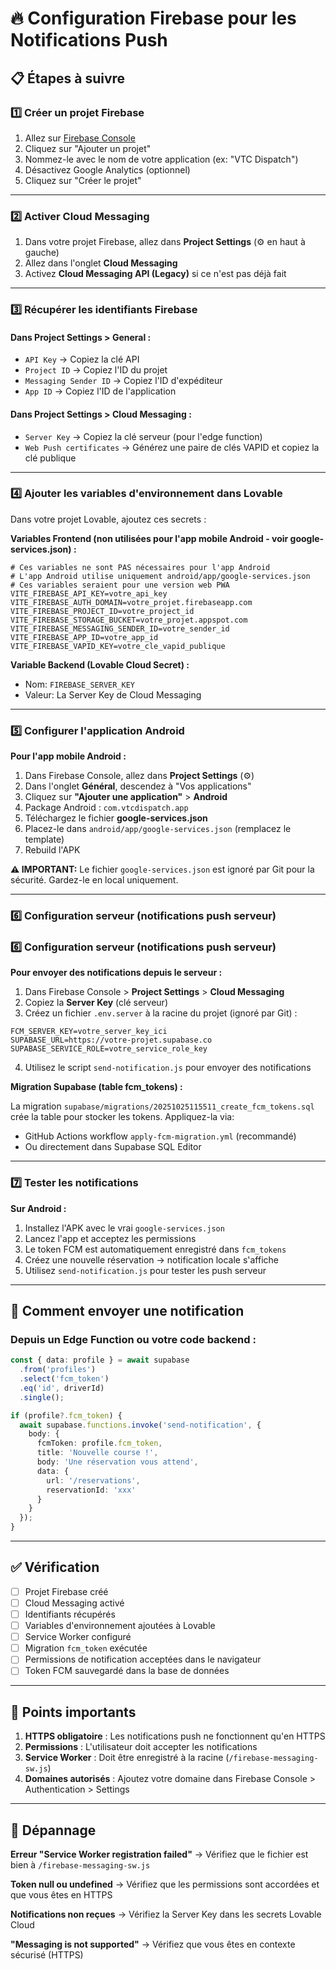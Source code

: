 # 🔥 Configuration Firebase pour les Notifications Push

## 📋 Étapes à suivre

### 1️⃣ Créer un projet Firebase

1. Allez sur [Firebase Console](https://console.firebase.google.com/)
2. Cliquez sur "Ajouter un projet"
3. Nommez-le avec le nom de votre application (ex: "VTC Dispatch")
4. Désactivez Google Analytics (optionnel)
5. Cliquez sur "Créer le projet"

---

### 2️⃣ Activer Cloud Messaging

1. Dans votre projet Firebase, allez dans **Project Settings** (⚙️ en haut à gauche)
2. Allez dans l'onglet **Cloud Messaging**
3. Activez **Cloud Messaging API (Legacy)** si ce n'est pas déjà fait

---

### 3️⃣ Récupérer les identifiants Firebase

#### Dans Project Settings > General :
- `API Key` → Copiez la clé API
- `Project ID` → Copiez l'ID du projet
- `Messaging Sender ID` → Copiez l'ID d'expéditeur
- `App ID` → Copiez l'ID de l'application

#### Dans Project Settings > Cloud Messaging :
- `Server Key` → Copiez la clé serveur (pour l'edge function)
- `Web Push certificates` → Générez une paire de clés VAPID et copiez la clé publique

---

### 4️⃣ Ajouter les variables d'environnement dans Lovable

Dans votre projet Lovable, ajoutez ces secrets :

**Variables Frontend (non utilisées pour l'app mobile Android - voir google-services.json) :**
```env
# Ces variables ne sont PAS nécessaires pour l'app Android
# L'app Android utilise uniquement android/app/google-services.json
# Ces variables seraient pour une version web PWA
VITE_FIREBASE_API_KEY=votre_api_key
VITE_FIREBASE_AUTH_DOMAIN=votre_projet.firebaseapp.com
VITE_FIREBASE_PROJECT_ID=votre_project_id
VITE_FIREBASE_STORAGE_BUCKET=votre_projet.appspot.com
VITE_FIREBASE_MESSAGING_SENDER_ID=votre_sender_id
VITE_FIREBASE_APP_ID=votre_app_id
VITE_FIREBASE_VAPID_KEY=votre_cle_vapid_publique
```

**Variable Backend (Lovable Cloud Secret) :**
- Nom: `FIREBASE_SERVER_KEY`
- Valeur: La Server Key de Cloud Messaging

---

### 5️⃣ Configurer l'application Android

**Pour l'app mobile Android :**

1. Dans Firebase Console, allez dans **Project Settings** (⚙️)
2. Dans l'onglet **Général**, descendez à "Vos applications"
3. Cliquez sur **"Ajouter une application"** > **Android**
4. Package Android : `com.vtcdispatch.app`
5. Téléchargez le fichier **google-services.json**
6. Placez-le dans `android/app/google-services.json` (remplacez le template)
7. Rebuild l'APK

**⚠️ IMPORTANT:** Le fichier `google-services.json` est ignoré par Git pour la sécurité. Gardez-le en local uniquement.

---

### 6️⃣ Configuration serveur (notifications push serveur)

### 6️⃣ Configuration serveur (notifications push serveur)

**Pour envoyer des notifications depuis le serveur :**

1. Dans Firebase Console > **Project Settings** > **Cloud Messaging**
2. Copiez la **Server Key** (clé serveur)
3. Créez un fichier `.env.server` à la racine du projet (ignoré par Git) :

```env
FCM_SERVER_KEY=votre_server_key_ici
SUPABASE_URL=https://votre-projet.supabase.co
SUPABASE_SERVICE_ROLE=votre_service_role_key
```

4. Utilisez le script `send-notification.js` pour envoyer des notifications

**Migration Supabase (table fcm_tokens) :**

La migration `supabase/migrations/20251025115511_create_fcm_tokens.sql` crée la table pour stocker les tokens.
Appliquez-la via:
- GitHub Actions workflow `apply-fcm-migration.yml` (recommandé)
- Ou directement dans Supabase SQL Editor

---

### 7️⃣ Tester les notifications

**Sur Android :**
1. Installez l'APK avec le vrai `google-services.json`
2. Lancez l'app et acceptez les permissions
3. Le token FCM est automatiquement enregistré dans `fcm_tokens`
4. Créez une nouvelle réservation → notification locale s'affiche
5. Utilisez `send-notification.js` pour tester les push serveur

---

## 📱 Comment envoyer une notification

### Depuis un Edge Function ou votre code backend :

```typescript
const { data: profile } = await supabase
  .from('profiles')
  .select('fcm_token')
  .eq('id', driverId)
  .single();

if (profile?.fcm_token) {
  await supabase.functions.invoke('send-notification', {
    body: {
      fcmToken: profile.fcm_token,
      title: 'Nouvelle course !',
      body: 'Une réservation vous attend',
      data: {
        url: '/reservations',
        reservationId: 'xxx'
      }
    }
  });
}
```

---

## ✅ Vérification

- [ ] Projet Firebase créé
- [ ] Cloud Messaging activé
- [ ] Identifiants récupérés
- [ ] Variables d'environnement ajoutées à Lovable
- [ ] Service Worker configuré
- [ ] Migration `fcm_token` exécutée
- [ ] Permissions de notification acceptées dans le navigateur
- [ ] Token FCM sauvegardé dans la base de données

---

## 🚨 Points importants

1. **HTTPS obligatoire** : Les notifications push ne fonctionnent qu'en HTTPS
2. **Permissions** : L'utilisateur doit accepter les notifications
3. **Service Worker** : Doit être enregistré à la racine (`/firebase-messaging-sw.js`)
4. **Domaines autorisés** : Ajoutez votre domaine dans Firebase Console > Authentication > Settings

---

## 🔧 Dépannage

**Erreur "Service Worker registration failed"**
→ Vérifiez que le fichier est bien à `/firebase-messaging-sw.js`

**Token null ou undefined**
→ Vérifiez que les permissions sont accordées et que vous êtes en HTTPS

**Notifications non reçues**
→ Vérifiez la Server Key dans les secrets Lovable Cloud

**"Messaging is not supported"**
→ Vérifiez que vous êtes en contexte sécurisé (HTTPS)
